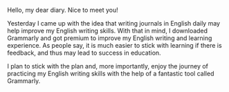   Hello, my dear diary. Nice to meet you!

  Yesterday I came up with the idea that writing journals in English daily may help improve my English writing skills. With that in mind, I downloaded Grammarly and got premium to improve my English writing and learning experience. As people say, it is much easier to stick with learning if there is feedback, and thus may lead to success in education. 

  I plan to stick with the plan and, more importantly, enjoy the journey of practicing my English writing skills with the help of a fantastic tool called Grammarly.